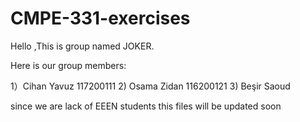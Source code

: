 # CMPE-331-exercises

Hello ,This is group named JOKER.

Here is our group members:

1）Cihan Yavuz 117200111
2) Osama Zidan 116200121
3) Beşir Saoud

since we are lack of EEEN students this files will be updated soon 
